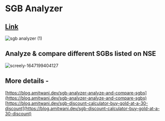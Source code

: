 # SGB Analyzer

## [Link](https://sgb.amitwani.dev)

![sgb analyzer (1)](https://user-images.githubusercontent.com/12975481/159708194-4f3c8a1c-5dce-45b9-9f58-dda23f176d91.png)

## Analyze & compare different SGBs listed on NSE

![screely-1647199404127](https://user-images.githubusercontent.com/12975481/159708348-f3e73ab0-842e-4312-a967-c5c0688344d0.png)

## More details - 

[https://blog.amitwani.dev/sgb-analyzer-analyze-and-compare-sgbs](https://blog.amitwani.dev/sgb-analyzer-analyze-and-compare-sgbs)
[https://blog.amitwani.dev/sgb-discount-calculator-buy-gold-at-a-30-discount](https://blog.amitwani.dev/sgb-discount-calculator-buy-gold-at-a-30-discount)
